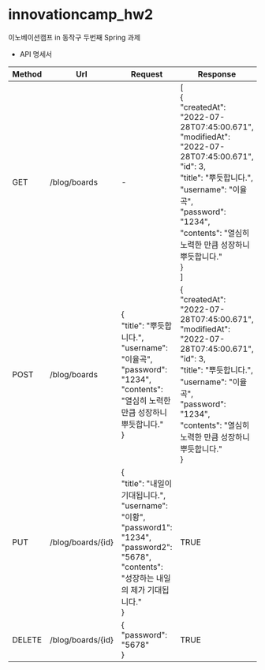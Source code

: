 # innovationcamp_hw2
이노베이션캠프 in 동작구 두번째 Spring 과제

- API 명세서

| Method | Url               | Request                                                                                                                                   | Response                                                                                                                                                                                                                         |
| ------ | ----------------- | ----------------------------------------------------------------------------------------------------------------------------------------- | -------------------------------------------------------------------------------------------------------------------------------------------------------------------------------------------------------------------------------- |
| GET    | /blog/boards      | \-                                                                                                                                        | \[<br>{<br>"createdAt": "2022-07-28T07:45:00.671",<br>"modifiedAt": "2022-07-28T07:45:00.671",<br>"id": 3,<br>"title": "뿌듯합니다.",<br>"username": "이율곡",<br>"password": "1234",<br>"contents": "열심히 노력한 만큼 성장하니 뿌듯합니다."<br>}<br>\] |
| POST   | /blog/boards      | {<br>"title": "뿌듯합니다.",<br>"username": "이율곡",<br>"password": "1234",<br>"contents": "열심히 노력한 만큼 성장하니 뿌듯합니다."<br>}                         | {<br>"createdAt": "2022-07-28T07:45:00.671",<br>"modifiedAt": "2022-07-28T07:45:00.671",<br>"id": 3,<br>"title": "뿌듯합니다.",<br>"username": "이율곡",<br>"password": "1234",<br>"contents": "열심히 노력한 만큼 성장하니 뿌듯합니다."<br>}             |
| PUT    | /blog/boards/{id} | {<br>"title": "내일이 기대됩니다.",<br>"username": "이황",<br>"password1": "1234",<br>"password2": "5678",<br>"contents": "성장하는 내일의 제가 기대됩니다."<br>} | TRUE                                                                                                                                                                                                                             |
| DELETE | /blog/boards/{id} | {<br>"password": "5678"<br>}                                                                                                              | TRUE                                                                                                                                                                                                                             |
